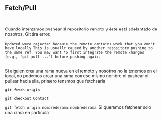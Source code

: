 ## Fetch/Pull
<br>

Cuando intentamos pushear al repositorio remoto y éste está adelantado de nosotros, Git tira error:<br><br>
```Updated were rejected because the remote contains work that you don't have locally.This is usually caused by another repository pushing to the same ref. You may want to first integrate the remote changes (e.g., 'git pull ...') before pushing again.```<br><br>

 Si alguien crea una rama nueva en el remoto y nosotros no la tenemos en el local, no podemos  crear una rama con ese mismo nombre ni pushear ni pullear hacia ella, primero tenemos que fetchearla

`git fetch origin`

`git checkout Contact`

`git fetch origin nombrederama:nombrederama`: Si queremos fetchear solo una rama en particular